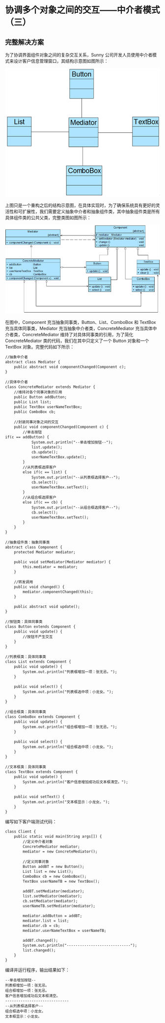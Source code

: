 # 协调多个对象之间的交互——中介者模式（三）  
## 完整解决方案  

为了协调界面组件对象之间的复杂交互关系，Sunny 公司开发人员使用中介者模式来设计客户信息管理窗口，其结构示意图如图所示：  

![引入了中介者类的“客户信息管理窗口”结构示意图](images/1357652393_2992.jpg)  

上图只是一个重构之后的结构示意图，在具体实现时，为了确保系统具有更好的灵活性和可扩展性，我们需要定义抽象中介者和抽象组件类，其中抽象组件类是所有具体组件类的公共父类，完整类图如图所示：  

![重构后的“客户信息管理窗口”结构图](images/1357652403_1841.jpg)  

在图中，Component 充当抽象同事类，Button、List、ComboBox 和 TextBox 充当具体同事类，Mediator 充当抽象中介者类，ConcreteMediator 充当具体中介者类，ConcreteMediator 维持了对具体同事类的引用，为了简化 ConcreteMediator 类的代码，我们在其中只定义了一个 Button 对象和一个 TextBox 对象。完整代码如下所示：  

```
//抽象中介者
abstract class Mediator {
	public abstract void componentChanged(Component c);
}

//具体中介者
class ConcreteMediator extends Mediator {
	//维持对各个同事对象的引用
	public Button addButton;
	public List list;
	public TextBox userNameTextBox;
	public ComboBox cb;

    //封装同事对象之间的交互
	public void componentChanged(Component c) {
		//单击按钮
if(c == addButton) {
			System.out.println("--单击增加按钮--");
			list.update();
			cb.update();
			userNameTextBox.update();
		}
        //从列表框选择客户
		else if(c == list) {
			System.out.println("--从列表框选择客户--");
			cb.select();
			userNameTextBox.setText();
		}
        //从组合框选择客户
		else if(c == cb) {
			System.out.println("--从组合框选择客户--");
			cb.select();
			userNameTextBox.setText();
		}
	}
}

//抽象组件类：抽象同事类
abstract class Component {
	protected Mediator mediator;
	
	public void setMediator(Mediator mediator) {
		this.mediator = mediator;
	}

	//转发调用
	public void changed() {
		mediator.componentChanged(this);
	}
	
	public abstract void update();	
}

//按钮类：具体同事类
class Button extends Component {
	public void update() {
		//按钮不产生交互
	}
}

//列表框类：具体同事类
class List extends Component {
	public void update() {
		System.out.println("列表框增加一项：张无忌。");
	}
	
	public void select() {
		System.out.println("列表框选中项：小龙女。");
	}
}

//组合框类：具体同事类
class ComboBox extends Component {
	public void update() {
		System.out.println("组合框增加一项：张无忌。");
	}
	
	public void select() {
		System.out.println("组合框选中项：小龙女。");
	}
}

//文本框类：具体同事类
class TextBox extends Component {
	public void update() {
		System.out.println("客户信息增加成功后文本框清空。");
	}
	
	public void setText() {
		System.out.println("文本框显示：小龙女。");
	}
}
```
编写如下客户端测试代码：

```
class Client {
	public static void main(String args[]) {
        //定义中介者对象
		ConcreteMediator mediator;
		mediator = new ConcreteMediator();
		
        //定义同事对象
		Button addBT = new Button();
		List list = new List();
	    ComboBox cb = new ComboBox();
	    TextBox userNameTB = new TextBox();

		addBT.setMediator(mediator);
		list.setMediator(mediator);
		cb.setMediator(mediator);
		userNameTB.setMediator(mediator);

		mediator.addButton = addBT;
		mediator.list = list;
		mediator.cb = cb;
		mediator.userNameTextBox = userNameTB;
		
		addBT.changed();
		System.out.println("-----------------------------");
		list.changed();
	}
}
```
编译并运行程序，输出结果如下：  

```
--单击增加按钮--
列表框增加一项：张无忌。
组合框增加一项：张无忌。
客户信息增加成功后文本框清空。
-----------------------------
--从列表框选择客户--
组合框选中项：小龙女。
文本框显示：小龙女。
```
